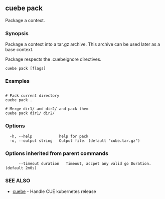 ## cuebe pack

Package a context.

### Synopsis


Package a context into a tar.gz archive.
This archive can be used later as a base context.

Package respects the .cuebeignore directives.


```
cuebe pack [flags]
```

### Examples

```

# Pack current directory
cuebe pack .

# Merge dir1/ and dir2/ and pack them
cuebe pack dir1/ dir2/

```

### Options

```
  -h, --help            help for pack
  -o, --output string   Output file. (default "cube.tar.gz")
```

### Options inherited from parent commands

```
      --timeout duration   Timeout, accpet any valid go Duration. (default 2m0s)
```

### SEE ALSO

* [cuebe](cli/cuebe.md)	 - Handle CUE kubernetes release

